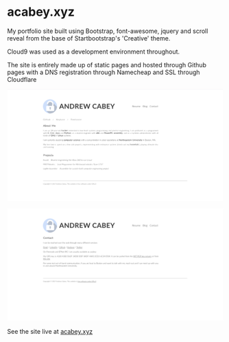 # acabey.xyz

My portfolio site built using Bootstrap, font-awesome, jquery and scroll reveal from the base of Startbootstrap's 'Creative' theme.

Cloud9 was used as a development environment throughout.

The site is entirely made up of static pages and hosted through Github pages with a DNS registration through Namecheap and SSL through Cloudflare 

![alt tag](https://github.com/acabey/acabey.github.io/raw/master/assets/img/landing-screenshot.png)

![alt tag](https://github.com/acabey/acabey.github.io/raw/master/assets/img/contact-screenshot.png)

See the site live at [acabey.xyz](https://acabey.xyz) 
